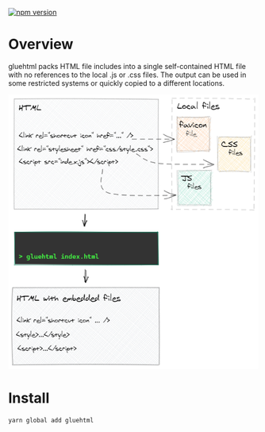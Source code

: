 [![npm version](https://badge.fury.io/js/gluehtml.svg)](https://badge.fury.io/js/gluehtml)

# Overview

gluehtml packs HTML file includes into a single self-contained HTML file with no references to the local .js or .css files. The output can be used in some restricted systems or quickly copied to a different locations.

![](assets/preview.png)

# Install

```bash
yarn global add gluehtml
```
